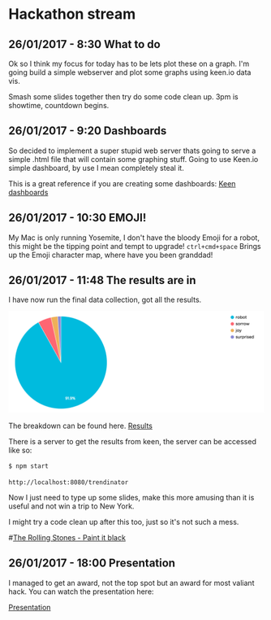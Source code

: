 # Hackathon stream

## 26/01/2017 - 8:30 What to do

Ok so I think my focus for today has to be lets plot these on a graph.
I'm going build a simple webserver and plot some graphs using keen.io data vis.

Smash some slides together then try do some code clean up. 3pm is showtime, countdown begins.

## 26/01/2017 - 9:20 Dashboards

So decided to implement a super stupid web server thats going to serve a simple .html file that will contain some graphing stuff. Going to use Keen.io simple dashboard, by use I mean completely steal it.

This is a great reference if you are creating some dashboards:
[Keen dashboards](https://keen.github.io/dashboards/examples/)

## 26/01/2017 - 10:30 EMOJI!

My Mac is only running Yosemite, I don't have the bloody Emoji for a robot, this might be the tipping point and tempt to upgrade!
`ctrl+cmd+space`
Brings up the Emoji character map, where have you been granddad!

## 26/01/2017 - 11:48 The results are in

I have now run the final data collection, got all the results.

![Trends](/hackathon-stream/img/trends.png)

The breakdown can be found here.
[Results]('results.md')

There is a server to get the results from keen, the server can be accessed like so:

```
$ npm start

http://localhost:8080/trendinator
```

Now I just need to type up some slides, make this more amusing than it is useful and not win a trip to New York.

I might try a code clean up after this too, just so it's not such a mess.

 #[The Rolling Stones - Paint it black](https://www.youtube.com/watch?v=O4irXQhgMqg)

## 26/01/2017 - 18:00 Presentation

I managed to get an award, not the top spot but an award for most valiant hack. You can watch the presentation here:

[Presentation](/hackathon-stream/video/video.mov)
